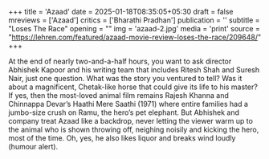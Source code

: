 +++
title = 'Azaad'
date = 2025-01-18T08:35:05+05:30
draft = false
mreviews = ['Azaad']
critics = ['Bharathi Pradhan']
publication = ''
subtitle = "Loses The Race"
opening = ""
img = 'azaad-2.jpg'
media = 'print'
source = "https://lehren.com/featured/azaad-movie-review-loses-the-race/209648/"
+++

At the end of nearly two-and-a-half hours, you want to ask director Abhishek Kapoor and his writing team that includes Ritesh Shah and Suresh Nair, just one question. What was the story you ventured to tell? Was it about a magnificent, Chetak-like horse that could give its life to his master? If yes, then the most-loved animal film remains Rajesh Khanna and Chinnappa Devar’s Haathi Mere Saathi (1971) where entire families had a jumbo-size crush on Ramu, the hero’s pet elephant. But Abhishek and company treat Azaad like a backdrop, never letting the viewer warm up to the animal who is shown throwing off, neighing noisily and kicking the hero, most of the time. Oh, yes, he also likes liquor and breaks wind loudly (humour alert).
